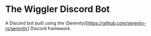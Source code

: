 # The Wiggler Discord Bot
A Discord bot built using the (Serenity)[https://github.com/serenity-rs/serenity] Discord framework.
